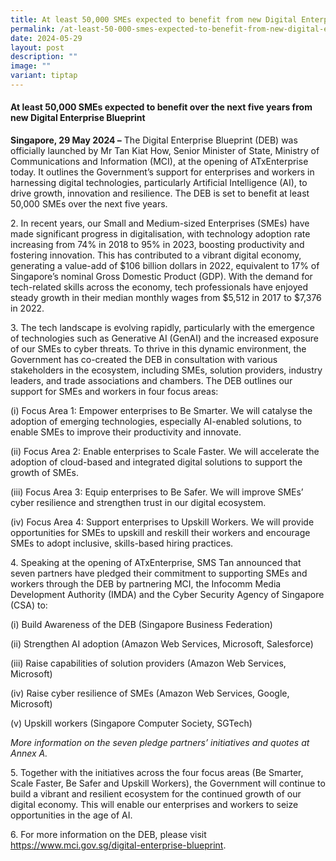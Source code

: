 ```yaml
---
title: At least 50,000 SMEs expected to benefit from new Digital Enterprise Blueprint
permalink: /at-least-50-000-smes-expected-to-benefit-from-new-digital-enterprise-blueprint/
date: 2024-05-29
layout: post
description: ""
image: ""
variant: tiptap
---
```

<h4><strong>At least 50,000 SMEs expected to benefit over the next five years from new Digital Enterprise Blueprint</strong></h4>
<p><strong>Singapore, 29 May 2024 –</strong> The Digital Enterprise Blueprint
(DEB) was officially launched by Mr Tan Kiat How, Senior Minister of State,
Ministry of Communications and Information (MCI), at the opening of ATxEnterprise
today. It outlines the Government’s support for enterprises and workers
in harnessing digital technologies, particularly Artificial Intelligence
(AI), to drive growth, innovation and resilience. The DEB is set to benefit
at least 50,000 SMEs over the next five years.</p>
<p>2. In recent years, our Small and Medium-sized Enterprises (SMEs) have
made significant progress in digitalisation, with technology adoption rate
increasing from 74% in 2018 to 95% in 2023, boosting productivity and fostering
innovation. This has contributed to a vibrant digital economy, generating
a value-add of $106 billion dollars in 2022, equivalent to 17% of Singapore’s
nominal Gross Domestic Product (GDP). With the demand for tech-related
skills across the economy, tech professionals have enjoyed steady growth
in their median monthly wages from $5,512 in 2017 to $7,376 in 2022.</p>
<p>3. The tech landscape is evolving rapidly, particularly with the emergence
of technologies such as Generative AI (GenAI) and the increased exposure
of our SMEs to cyber threats. To thrive in this dynamic environment, the
Government has co-created the DEB in consultation with various stakeholders
in the ecosystem, including SMEs, solution providers, industry leaders,
and trade associations and chambers. The DEB outlines our support for SMEs
and workers in four focus areas:</p>
<p>(i) Focus Area 1: Empower enterprises to Be Smarter. We will catalyse
the adoption of emerging technologies, especially AI-enabled solutions,
to enable SMEs to improve their productivity and innovate.</p>
<p>(ii) Focus Area 2: Enable enterprises to Scale Faster. We will accelerate
the adoption of cloud-based and integrated digital solutions to support
the growth of SMEs.</p>
<p>(iii) Focus Area 3: Equip enterprises to Be Safer. We will improve SMEs’
cyber resilience and strengthen trust in our digital ecosystem.</p>
<p>(iv) Focus Area 4: Support enterprises to Upskill Workers. We will provide
opportunities for SMEs to upskill and reskill their workers and encourage
SMEs to adopt inclusive, skills-based hiring practices.</p>
<p>4. Speaking at the opening of ATxEnterprise, SMS Tan announced that seven
partners have pledged their commitment to supporting SMEs and workers through
the DEB by partnering MCI, the Infocomm Media Development Authority (IMDA)
and the Cyber Security Agency of Singapore (CSA) to:</p>
<p>(i) Build Awareness of the DEB (Singapore Business Federation)</p>
<p>(ii) Strengthen AI adoption (Amazon Web Services, Microsoft, Salesforce)</p>
<p>(iii) Raise capabilities of solution providers (Amazon Web Services, Microsoft)</p>
<p>(iv) Raise cyber resilience of SMEs (Amazon Web Services, Google, Microsoft)</p>
<p>(v) Upskill workers (Singapore Computer Society, SGTech)</p>
<p><em>More information on the seven pledge partners’ initiatives and quotes at Annex A.</em>
</p>
<p>5. Together with the initiatives across the four focus areas (Be Smarter,
Scale Faster, Be Safer and Upskill Workers), the Government will continue
to build a vibrant and resilient ecosystem for the continued growth of
our digital economy. This will enable our enterprises and workers to seize
opportunities in the age of AI.</p>
<p>6. For more information on the DEB, please visit <a href="https://www.mci.gov.sg/digital-enterprise-blueprint" rel="noopener noreferrer nofollow" target="_blank">https://www.mci.gov.sg/digital-enterprise-blueprint</a>.</p>